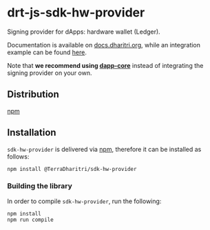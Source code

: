 # drt-js-sdk-hw-provider

Signing provider for dApps: hardware wallet (Ledger).

Documentation is available on [docs.dharitri.org](https://docs.dharitri.org/sdk-and-tools/drtjs/drtjs-signing-providers/), while an integration example can be found [here](https://github.com/TerraDharitri/drt-js-sdk-examples/tree/main/signing-providers).

Note that **we recommend using [dapp-core](https://github.com/TerraDharitri/drt-sdk-dapp)** instead of integrating the signing provider on your own.

## Distribution

[npm](https://www.npmjs.com/package/@TerraDharitri/sdk-hw-provider)

## Installation

`sdk-hw-provider` is delivered via [npm](https://www.npmjs.com/package/@TerraDharitri/sdk-hw-provider), therefore it can be installed as follows:

```
npm install @TerraDharitri/sdk-hw-provider
```

### Building the library

In order to compile `sdk-hw-provider`, run the following:

```
npm install
npm run compile
```
